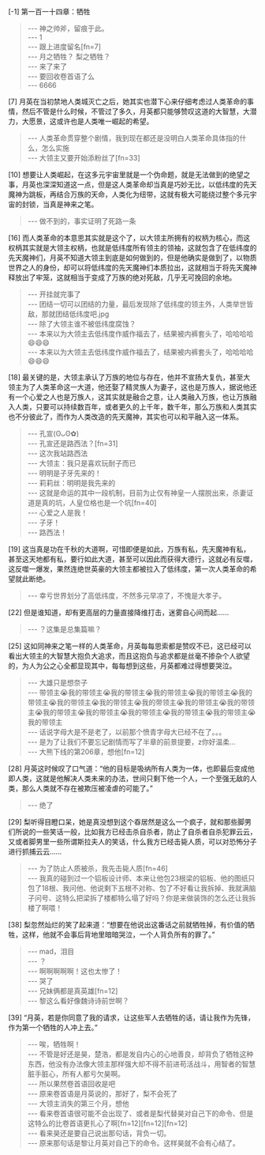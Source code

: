 
[-1] 第一百一十四章：牺牲
>--- 神之帅斧，留痕于此。<br>
>--- 1<br>
>--- 跟上进度留名[fn=7]<br>
>--- 月之牺牲？
梨之牺牲？<br>
>--- 来了来了<br>
>--- 要回收卷首语了么<br>
>--- 6666<br>

[7] 月英在当初禁地人类城灭亡之后，她其实也潜下心来仔细考虑过人类革命的事情，然后不管是什么时候，不管过了多久，月英都只能够赞叹这道的大智慧，大潜力，大愿景，这或许也是人类唯一崛起的希望。
>--- 人类革命贯穿整个剧情，我到现在都还是没明白人类革命具体指的什么，怎么实施<br>
>--- 大领主又要开始添粉丝了[fn=33]<br>

[10] 想要让人类崛起，在这多元宇宙里就是一个伪命题，就是无法做到的绝望之事，月英也深深知道这一点，但是这人类革命却当真是巧妙无比，以低纬度的先天魔神为跳板，再结合万族的天命，人类化为纽带，这就有极大可能绕过整个多元宇宙的封锁，当真是神来之笔。
>--- 做不到的，事实证明了死路一条<br>

[16] 而人类革命的本意思其实就是这个了，以大领主所拥有的权柄为核心，而这权柄其实就是大领主权柄，也就是低纬度所有领主的领袖，这就包含了在低纬度的先天魔神们，月英不知道大领主到底是如何做到的，但是他确实是做到了，以物质世界之人的身份，却可以将低纬度的先天魔神们本质拉出，这就相当于将先天魔神释放出了牢笼，这就相当于变成了万族的绝对死敌，几乎无可挽回的余地。
>--- 开挂就完事了<br>
>--- 团结一切可以团结的力量，最后发现除了低纬度的领主外，人类举世皆敌，那就团结低纬度吧.jpg<br>
>--- 除了大领主谁不被低纬度腐蚀？<br>
>--- 本来以为大领主去低纬度作威作福去了，结果被内裤套头了，哈哈哈哈😄😄😄<br>
>--- 本来以为大领主去低纬度作威作福去了，结果被内裤套头了，哈哈哈哈😄😄😄<br>

[18] 最关键的是，大领主承认了万族的地位与存在，他并不宣扬大复仇，甚至大领主为了人类革命这一大道，他还娶了精灵族人为妻子，这也是万族人，据说他还有一个心爱之人也是万族人，这其实就是融合之意，让人类融入万族，也让万族融入人类，只要可以持续数百年，或者更久的上千年，数千年，那么万族和人类其实也不分彼此了，而作为人类改造的先天魔神，其实也可以和平融入这一体系。
>--- 孔宣(ʘᴗʘ✿)<br>
>--- 孔宣还是路西法？[fn=31]<br>
>--- 这次我站路西法<br>
>--- 大领主：我只是喜欢玩耐子而已<br>
>--- 明明是子牙先来的！<br>
>--- 莉莉丝：明明是我先来的<br>
>--- 这就是命运的其中一段机制，目前为止仅有神皇一人摆脱出来，杀妻证道是真的坑，人皇位格也是一个坑[fn=40]<br>
>--- 心爱之人是我！<br>
>--- 子牙！<br>
>--- 路西法！<br>

[19] 这当真是功在千秋的大道啊，可惜即便是如此，万族有私，先天魔神有私，甚至这天地都有私，要行如此大道，甚至可以因此而获得大德行，这就必有反噬，这反噬一爆发，果然连绝世英豪的大领主都被拉入了低纬度，第一次人类革命的希望就此断绝。
>--- 幸亏世界划分了高低纬度，不然多元早凉了，不愧是大孝子。<br>

[22] 但是谁知道，却有更高层的力量直接降维打击，迷雾自心间而起……
>--- ？这集是总集篇嘛？<br>

[25] 这如同神来之笔一样的人类革命，月英每每思索都是赞叹不已，这已经可以看出大领主的大智慧大抱负大追求，而且这抱负与追求都是丝毫不掺杂个人欲望的，为人为公之心全都显现其中，每每想到这些，月英都难过得想要哭泣。
>--- 大雄只是想奈子<br>
>--- 带领主😭我的带领主😭我的带领主😭我的带领主😭我的带领主😭我的带领主😭我的带领主😭我的带领主😭我的带领主😭我的带领主😭我的带领主😭我的带领主😭我的带领主😭我的带领主😭我的带领主😭我的带领主😭我的带领主<br>
>--- 话说字母大是不是老了，以前那个愤青字母大已经不在了。。。<br>
>--- 是为了让我们不要忘记剧情而写了半章的前景提要，z你好温柔...<br>
>--- 大熊下线的第206章，想他[fn=12]<br>

[28] 月英这时候叹了口气道：“他的目标是吸纳所有人类为一体，也即最后变成他即人类，这就是他解决人类未来的办法，世间只剩下他一个人，一个至强无敌的人类，那么人类就不存在被欺压被凌虐的可能了。”
>--- 绝了<br>

[29] 梨听得目瞪口呆，她是真没想到这个昋居然是这么一个疯子，就和那些脚男们所说的一些笑话一般，比如我方已经击杀自杀者，防止了自杀者自杀犯罪云云，又或者脚男里一些所谓斯拉夫人的笑话，什么我方已经击毙人质，可以对恐怖分子进行抓捕云云……
>--- 为了防止人质被杀，我先击毙人质[fn=46]<br>
>--- 我真的碰到过一个铝板设计师、本来让他包23根梁的铝板、他的图纸只包了18根、我问他、他说剩下五根不对称、包了不好看让我拆掉、我就满脑子问号、这特么把梁拆了楼都特么塌了好吗？你是来做装饰的怎么还让我拆楼了啊喂！<br>

[38] 梨忽然灿烂的笑了起来道：“想要在他说出这番话之前就牺牲掉，有价值的牺牲，这样，他就不会事后背地里暗暗哭泣，一个人背负所有的罪了。”
>--- mad，泪目<br>
>--- ？<br>
>--- 啊啊啊啊啊！这也太惨了！<br>
>--- 哭了<br>
>--- 兄妹俩都是真英雄[fn=12]<br>
>--- 黎这么看好像魏诗诗前世啊？<br>

[39] “月英，若是你同意了我的请求，让这些军人去牺牲的话，请让我作为先锋，作为第一个牺牲的人冲上去。”
>--- 唉，牺牲啊！<br>
>--- 不管是好还是昊，楚浩，都是发自内心的心地善良，却背负了牺牲这种东西，他没有办法像大领主那样强大却不得不前进苟活战斗，用智者的智慧脏手脏心，所有人都亏欠昊啊。<br>
>--- 所以果然卷首语回收是吧<br>
>--- 原来卷首语是月英说的，那好了，梨不会死了<br>
>--- 大领主消失的第三个月，想他<br>
>--- 看来卷首语很可能不会出现了、或者是梨代替昊对自己下的命令、但是这特么的比卷首语更扎心了啊[fn=12][fn=12][fn=12]<br>
>--- 看来昊还是要自己说出那句话，背负一切。<br>
>--- 原来那句话是黎让月英对自己下的命令。这样昊就不会有心结了。<br>
